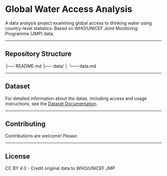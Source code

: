 # Global Water Access Analysis

A data analysis project examining global access to drinking water using country-level statistics. Based on WHO/UNICEF Joint Monitoring Programme (JMP) data.

---

## Repository Structure
├── README.md
├── data/
│ └── data.md

---


## Dataset
For detailed information about the datas, including access and usage instructions, see the [Dataset Documentation](data/data.md).

---

## Contributing
Contributions are welcome! Please:

---

## License
CC BY 4.0 - Credit original data to WHO/UNICEF JMP

